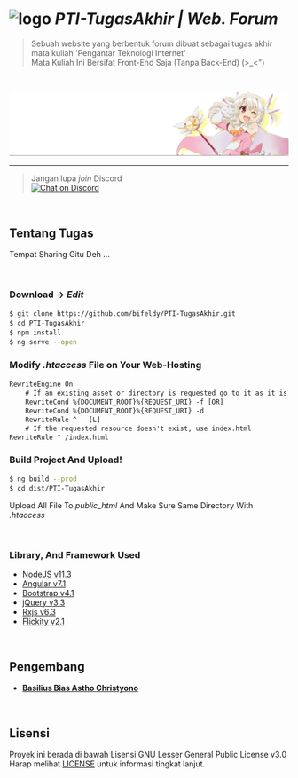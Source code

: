 # ![logo](src/favicon.ico) *PTI-TugasAkhir | Web. Forum*

> Sebuah website yang berbentuk forum dibuat sebagai tugas akhir mata kuliah 'Pengantar Teknologi Internet' <br />
> Mata Kuliah Ini Bersifat Front-End Saja (Tanpa Back-End) (>_<")

<br />

![](src/assets/img/banner-logo/banner-logo-atas.png)

----

> Jangan lupa *join* Discord <br />
[![Chat on Discord](https://discordapp.com/api/guilds/342220398022098944/widget.png "Chat on Discord")](https://discord.gg/xGWdExk)

<br />

## Tentang Tugas

Tempat Sharing Gitu Deh ...

<br />

### Download -> *Edit*

```sh
$ git clone https://github.com/bifeldy/PTI-TugasAkhir.git
$ cd PTI-TugasAkhir
$ npm install
$ ng serve --open
```

### Modify *.htaccess* File on Your Web-Hosting

```.htaccess
RewriteEngine On
    # If an existing asset or directory is requested go to it as it is
    RewriteCond %{DOCUMENT_ROOT}%{REQUEST_URI} -f [OR]
    RewriteCond %{DOCUMENT_ROOT}%{REQUEST_URI} -d
    RewriteRule ^ - [L]
    # If the requested resource doesn't exist, use index.html
RewriteRule ^ /index.html
```

### Build Project And Upload!

```sh
$ ng build --prod
$ cd dist/PTI-TugasAkhir
```
Upload All File To *public_html* And Make Sure Same Directory With *.htaccess*

<br />

### Library, And Framework Used
* [NodeJS v11.3](https://nodejs.org/)
* [Angular v7.1](https://angular.io/guide/quickstart)
* [Bootstrap v4.1](https://getbootstrap.com/docs/4.1/getting-started/download)
* [jQuery v3.3](https://jquery.com/download)
* [Rxjs v6.3](https://rxjs-dev.firebaseapp.com/guide/installation)
* [Flickity v2.1](https://flickity.metafizzy.co)

<br />

## Pengembang

* [**Basilius Bias Astho Christyono**](https://www.FaceBook.com/Bifeldy)

<br />

## Lisensi

Proyek ini berada di bawah Lisensi GNU Lesser General Public License v3.0 <br />
Harap melihat [LICENSE](LICENSE) untuk informasi tingkat lanjut.
